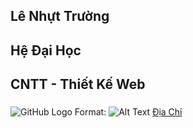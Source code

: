 
## Lê Nhựt Trường
## Hệ Đại Học
## CNTT - Thiết Kế Web
### 

![GitHub Logo](https://scontent.fvca1-2.fna.fbcdn.net/v/t1.0-9/44942005_2143860952608794_3565952702661787648_n.jpg?_nc_cat=101&_nc_oc=AQnR8txtODLtJnFI0n7v3Kr-CAZeGMSd8l_FDOgwb2YKPdD6D6A64gwv5Z_xkpAW914&_nc_ht=scontent.fvca1-2.fna&oh=0453793a2b08beaa98903fb14786802a&oe=5D01E1F9)
Format: ![Alt Text](url)
[ Địa Chỉ ](https://www.facebook.com/bin.su.1650) 


